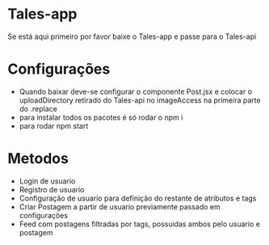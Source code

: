 # Tales-app
Se está aqui primeiro por favor baixe o Tales-app e passe para o Tales-api

# Configurações
- Quando baixar deve-se configurar o componente Post.jsx e colocar o uploadDirectory retirado do Tales-api no imageAccess na primeira parte do .replace
- para instalar todos os pacotes é só rodar o npm i
- para rodar npm start

# Metodos
- Login de usuario
- Registro de usuario
- Configuração de usuario para definição do restante de atributos e tags
- Criar Postagem a partir de usuario previamente passado em configurações
- Feed com postagens filtradas por tags, possuidas ambos pelo usuario e postagem
